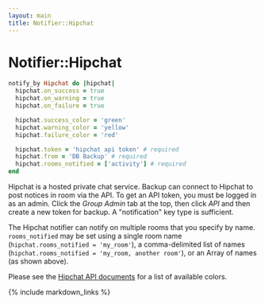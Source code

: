 ```yaml
---
layout: main
title: Notifier::Hipchat
---
```


Notifier::Hipchat
=================

``` rb
notify_by Hipchat do |hipchat|
  hipchat.on_success = true
  hipchat.on_warning = true
  hipchat.on_failure = true

  hipchat.success_color = 'green'
  hipchat.warning_color = 'yellow'
  hipchat.failure_color = 'red'

  hipchat.token = 'hipchat api token' # required
  hipchat.from = 'DB Backup' # required
  hipchat.rooms_notified = ['activity'] # required
end
```

Hipchat is a hosted private chat service. Backup can connect to Hipchat to post notices in room via the API. To get an
API token, you must be logged in as an admin. Click the _Group Admin_ tab at the top, then click _API_ and then create a
new token for backup. A "notification" key type is sufficient.

The Hipchat notifier can notify on multiple rooms that you specify by name. `rooms_notified` may be set using a single
room name (`hipchat.rooms_notified = 'my_room'`), a comma-delimited list of names (`hipchat.rooms_notified = 'my_room,
another room'`), or an Array of names (as shown above).

Please see the [Hipchat API documents](https://www.hipchat.com/docs/api/method/rooms/message) for a list of available colors.

{% include markdown_links %}

